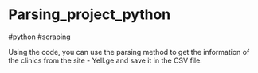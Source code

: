 # Parsing_project_python
#python #scraping

Using the code, you can use the parsing method to get the information of the clinics from the site - Yell.ge and save it in the CSV file.

